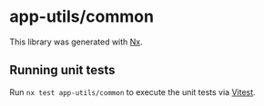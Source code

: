 # app-utils/common

This library was generated with [Nx](https://nx.dev).

## Running unit tests

Run `nx test app-utils/common` to execute the unit tests via [Vitest](https://vitest.dev/).
